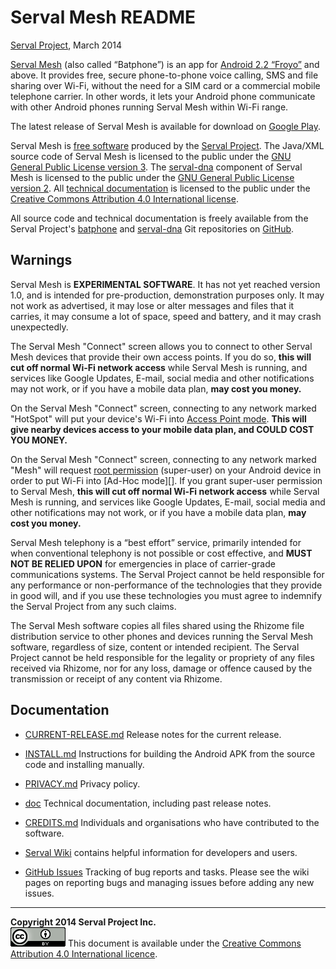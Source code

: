 Serval Mesh README
==================
[Serval Project][], March 2014

[Serval Mesh][] (also called “Batphone”) is an app for [Android 2.2 “Froyo”][]
and above.  It provides free, secure phone-to-phone voice calling, SMS and file
sharing over Wi-Fi, without the need for a SIM card or a commercial mobile
telephone carrier.  In other words, it lets your Android phone communicate with
other Android phones running Serval Mesh within Wi-Fi range.

The latest release of Serval Mesh is available for download on [Google Play][].

Serval Mesh is [free software][] produced by the [Serval Project][].  The
Java/XML source code of Serval Mesh is licensed to the public under the [GNU
General Public License version 3][GPL3].  The [serval-dna][] component of
Serval Mesh is licensed to the public under the [GNU General Public License
version 2][GPL2].  All [technical documentation][] is licensed to the public
under the [Creative Commons Attribution 4.0 International license][CC BY 4.0].

All source code and technical documentation is freely available from the Serval
Project's [batphone][] and [serval-dna][] Git repositories on [GitHub][].


Warnings
--------

Serval Mesh is **EXPERIMENTAL SOFTWARE**.  It has not yet reached version 1.0,
and is intended for pre-production, demonstration purposes only.  It may not
work as advertised, it may lose or alter messages and files that it carries, it
may consume a lot of space, speed and battery, and it may crash unexpectedly.

The Serval Mesh "Connect" screen allows you to connect to other Serval Mesh
devices that provide their own access points.  If you do so, **this will cut
off normal Wi-Fi network access** while Serval Mesh is running, and services
like Google Updates, E-mail, social media and other notifications may not work,
or if you have a mobile data plan, **may cost you money.**

On the Serval Mesh "Connect" screen, connecting to any network marked "HotSpot"
will put your device's Wi-Fi into [Access Point mode][].  **This will give
nearby devices access to your mobile data plan, and COULD COST YOU MONEY.**

On the Serval Mesh "Connect" screen, connecting to any network marked "Mesh"
will request [root permission][] (super-user) on your Android device in order
to put Wi-Fi into [Ad-Hoc mode][].  If you grant super-user permission to
Serval Mesh, **this will cut off normal Wi-Fi network access** while Serval
Mesh is running, and services like Google Updates, E-mail, social media and
other notifications may not work, or if you have a mobile data plan, **may cost
you money.**

Serval Mesh telephony is a “best effort” service, primarily intended for when
conventional telephony is not possible or cost effective, and **MUST NOT BE
RELIED UPON** for emergencies in place of carrier-grade communications systems.
The Serval Project cannot be held responsible for any performance or
non-performance of the technologies that they provide in good will, and if you
use these technologies you must agree to indemnify the Serval Project from any
such claims.

The Serval Mesh software copies all files shared using the Rhizome file
distribution service to other phones and devices running the Serval Mesh
software, regardless of size, content or intended recipient.  The Serval
Project cannot be held responsible for the legality or propriety of any files
received via Rhizome, nor for any loss, damage or offence caused by the
transmission or receipt of any content via Rhizome.

Documentation
-------------

 * [CURRENT-RELEASE.md](./CURRENT-RELEASE.md)  Release notes for the current
   release.

 * [INSTALL.md](./INSTALL.md)  Instructions for building the Android APK from
   the source code and installing manually.

 * [PRIVACY.md](./PRIVACY.md)  Privacy policy.

 * [doc](./doc/)  Technical documentation, including past release notes.

 * [CREDITS.md](./CREDITS.md)  Individuals and organisations who have
   contributed to the software.

 * [Serval Wiki][] contains helpful information for developers and users.

 * [GitHub Issues][] Tracking of bug reports and tasks.  Please see the wiki
   pages on reporting bugs and managing issues before adding any new issues.

-----
**Copyright 2014 Serval Project Inc.**  
![CC-BY-4.0](./cc-by-4.0.png)
This document is available under the [Creative Commons Attribution 4.0 International licence][CC BY 4.0].


[Serval Mesh]: http://developer.servalproject.org/dokuwiki/doku.php?id=content:servalmesh:
[Android 2.2 “Froyo”]: http://developer.android.com/about/versions/android-2.2-highlights.html
[Serval Project]: http://www.servalproject.org/
[Google Play]: https://play.google.com/store/apps/details?id=org.servalproject
[GPL3]: ./GPLV3.TXT
[GPL2]: http://www.gnu.org/licenses/gpl-2.0.html
[CC BY 4.0]: ./LICENSE-DOCUMENTATION.md
[batphone]: https://github.com/servalproject/batphone
[serval-dna]: https://github.com/servalproject/serval-dna
[GitHub]: https://github.com/servalproject
[free software]: http://www.gnu.org/philosophy/free-sw.html
[Serval Wiki]: http://developer.servalproject.org/dokuwiki
[technical documentation]: http://developer.servalproject.org/dokuwiki/doku.php?id=content:dev:techdoc
[GitHub Issues]: https://github.com/servalproject/batphone/issues
[root permission]: http://en.wikipedia.org/wiki/Android_rooting
[AdHoc mode]: http://compnetworking.about.com/cs/wirelessfaqs/f/adhocwireless.htm
[Access Point mode]: http://compnetworking.about.com/cs/wireless/g/bldef_ap.htm
